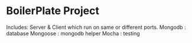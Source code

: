 # BoilerPlate Project
Includes:
Server & Client which run on same or different ports.
Mongodb : database
Mongoose : mongodb helper
Mocha : testing